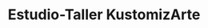 ---
title: "Estudio-Taller KustomizArte"
url: /elche-elx/estudio-taller-kustomizarte/
shop: general
---